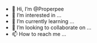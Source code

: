 - 👋 Hi, I’m @Properpee
- 👀 I’m interested in ...
- 🌱 I’m currently learning ...
- 💞️ I’m looking to collaborate on ...
- 📫 How to reach me ...

<!---
Properpee/Properpee is a ✨ special ✨ repository because its `README.md` (this file) appears on your GitHub profile.
You can click the Preview link to take a look at your changes.
--->
